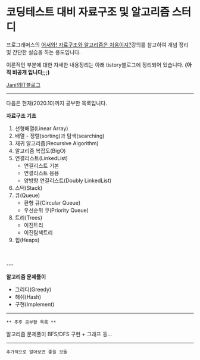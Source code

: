 코딩테스트 대비 자료구조 및 알고리즘 스터디
=============================

프로그래머스의 [어서와! 자료구조와 알고리즘은 처음이지?](https://programmers.co.kr/learn/courses/57)강의를 참고하여 개념 정리 및 간단한 실습을 하는 용도입니다.

이론적인 부분에 대한 자세한 내용정리는
아래 tistory블로그에 정리되어 있습니다.
__(아직 비공개 입니다;;;)__

[Jani의IT블로그](https://jani91.tistory.com/category/IT_TechBLOG/%EC%95%8C%EA%B3%A0%EB%A6%AC%EC%A6%98%20%EA%B3%B5%EB%B6%80)

---
다음은 현재(2020.10)까지 공부한 목록입니다.

**자료구조 기초**
1. 선형배열(Linear Array)
2. 배열 - 정렬(sorting)과 탐색(searching)
3. 재귀 알고리즘(Recursive Algorithm)
4. 알고리즘 복잡도(BigO)
5. 연결리스트(LinkedList)
    - 연결리스트 기본
    - 연결리스트 응용
    - 양방향 연결리스트(Doubly LinkedList)
6. 스택(Stack)
7. 큐(Queue)
   - 환형 큐(Circular Queue)
   - 우선순위 큐(Priority Queue)
8. 트리(Trees)
   - 이진트리
   - 이진탐색트리
9. 힙(Heaps) 
<br />
<br />
---

**알고리즘 문제풀이**

- 그리디(Greedy)
- 해쉬(Hash)
- 구현(Implement)


---

`** 추후 공부할 목록 **`

알고리즘 문제풀이
BFS/DFS
구현 +
그래프
등...


--- 

`추가적으로 알아보면 좋을 것들`


